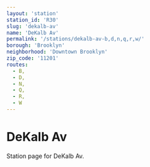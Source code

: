 ```yaml
---
layout: 'station'
station_id: 'R30'
slug: 'dekalb-av'
name: 'DeKalb Av'
permalink: '/stations/dekalb-av-b,d,n,q,r,w/'
borough: 'Brooklyn'
neighborhood: 'Downtown Brooklyn'
zip_code: '11201'
routes:
  - B,
  - D,
  - N,
  - Q,
  - R,
  - W
---
```

# DeKalb Av

Station page for DeKalb Av.
